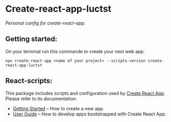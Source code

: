 # Create-react-app-luctst
*Personal config for create-react-app.*

## Getting started:
On your terminal run this commande to create your next web app.
```
npx create-react-app <name of your project> --scripts-version create-react-app-luctst
```

## React-scripts:
This package includes scripts and configuration used by [Create React App](https://github.com/facebook/create-react-app).<br>
Please refer to its documentation:

- [Getting Started](https://facebook.github.io/create-react-app/docs/getting-started) – How to create a new app.
- [User Guide](https://facebook.github.io/create-react-app/) – How to develop apps bootstrapped with Create React App.
